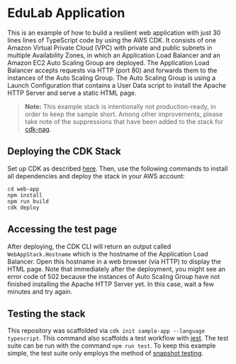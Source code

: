 # EduLab Application

This is an example of how to build a resilient web application with just 30 lines lines of TypeScript code by using the AWS CDK. It consists of one Amazon Virtual Private Cloud (VPC) with private and public subnets in multiple Availability Zones, in which an Application Load Balancer and an Amazon EC2 Auto Scaling Group are deployed. The Application Load Balancer accepts requests via HTTP (port 80) and forwards them to the instances of the Auto Scaling Group. The Auto Scaling Group is using a Launch Configuration that contains a User Data script to install the Apache HTTP Server and serve a static HTML page.

> **Note:** This example stack is intentionally not production-ready, in order to keep the sample short. Among other improvements, please take note of the suppressions that have been added to the stack for [cdk-nag](https://github.com/cdklabs/cdk-nag/). 

## Deploying the CDK Stack

Set up CDK as described [here](https://docs.aws.amazon.com/cdk/v2/guide/getting_started.html). Then, use the following commands to install all dependencies and deploy the stack in your AWS account:

```
cd web-app
npm install
npm run build
cdk deploy
```

## Accessing the test page

After deploying, the CDK CLI will return an output called `WebAppStack.Hostname` which is the hostname of the Application Load Balancer. Open this hostname in a web browser (via HTTP) to display the HTML page. Note that immediately after the deployment, you might see an error code of 502 because the instances of Auto Scaling Group have not finished installing the Apache HTTP Server yet. In this case, wait a few minutes and try again.

## Testing the stack

This repository was scaffolded via `cdk init sample-app --language typescript`. This command also scaffolds a test workflow with [jest](https://jestjs.io/docs/getting-started). The test suite can be run with the command `npm run test`. To keep this example simple, the test suite only employs the method of [snapshot testing](https://docs.aws.amazon.com/cdk/v2/guide/testing.html#testing_snapshot).

